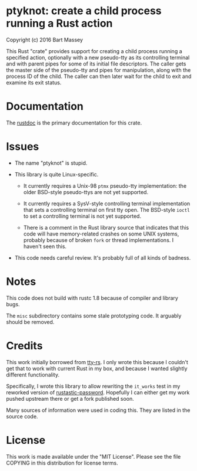 # ptyknot: create a child process running a Rust action
Copyright (c) 2016 Bart Massey

This Rust "crate" provides support for creating a child
process running a specified action, optionally with a new
pseudo-tty as its controlling terminal and with parent pipes
for some of its initial file descriptors. The caller gets
the master side of the pseudo-tty and pipes for
manipulation, along with the process ID of the child. The
caller can then later wait for the child to exit and examine
its exit status.

# Documentation

The
[rustdoc](https://bartmassey.github.io/ptyknot/ptyknot)
is the primary documentation for this crate.

# Issues

* The name "ptyknot" is stupid.

* This library is quite Linux-specific.

  * It currently requires a Unix-98 `ptmx` pseudo-tty implementation:
    the older BSD-style pseudo-ttys are not yet supported.

  * It currently requires a SysV-style controlling terminal
    implementation that sets a controlling terminal on first
    tty open. The BSD-style `ioctl` to set a controlling
    terminal is not yet supported.

  * There is a comment in the Rust library source that
    indicates that this code will have memory-related
    crashes on some UNIX systems, probably because of broken
    `fork` or thread implementations. I haven't seen this.

* This code needs careful review. It's probably full of all
  kinds of badness.

# Notes

This code does not build with rustc 1.8 because of compiler
and library bugs.

The `misc` subdirectory contains some stale prototyping
code. It arguably should be removed.

# Credits

This work initially borrowed from
[tty-rs](http://github.com/stemjail/tty-rs).
I only wrote this because I couldn't get that to work with
current Rust in my box, and because I wanted slightly
different functionality.

Specifically, I wrote this library to allow rewriting the
`it_works` test in my reworked version of
[rustastic-password](http://github.com/conradkleinespel/rustastic-password).
Hopefully I can either get my work pushed upstream there or
get a fork published soon.

Many sources of information were used in coding this. They
are listed in the source code.

# License

This work is made available under the "MIT License".  Please
see the file COPYING in this distribution for license terms.

